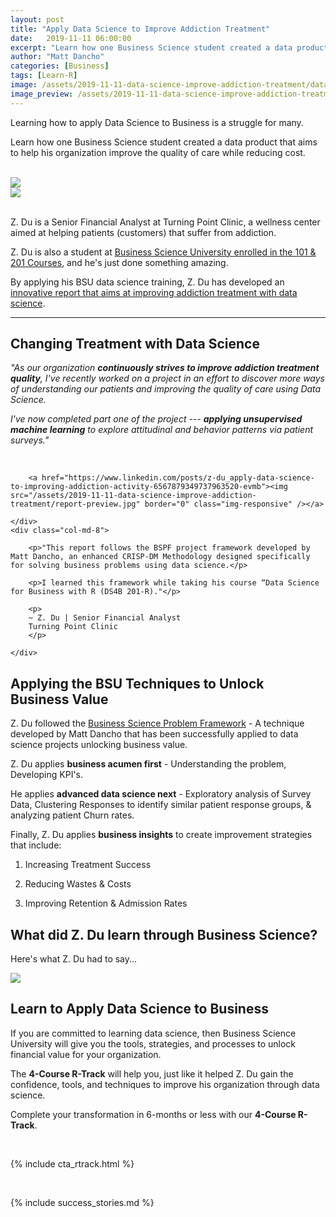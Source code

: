 ```yaml
---
layout: post
title: "Apply Data Science to Improve Addiction Treatment"
date:   2019-11-11 06:00:00
excerpt: "Learn how one Business Science student created a data product that aims to help his organization improve the quality of care while reducing cost."
author: "Matt Dancho"
categories: [Business]
tags: [Learn-R]
image: /assets/2019-11-11-data-science-improve-addiction-treatment/data-science-improve-addiction-treatment-cover-image.jpg
image_preview: /assets/2019-11-11-data-science-improve-addiction-treatment/data-science-improve-addiction-treatment-preview-image.jpg
---
```



Learning how to apply Data Science to Business is a struggle for many.

Learn how one Business Science student created a data product that aims to help his organization improve the quality of care while reducing cost.

<br>
<div class="container">
    <div class="row">
        <div class="col-md-4 offset-md-1">
            <img src="/assets/2019-11-11-data-science-improve-addiction-treatment/z-du-data-scientist.jpg" class="img-responsive img-circle pull-right" style="max-width:280px;" />
        </div>
        <div class="col-md-4">
            <img src="/assets/2019-11-11-data-science-improve-addiction-treatment/finding-clusters-sucvey-data.jpg" class="img-responsive pull-left" style="max-width:380px;" />
        </div>
    </div>
</div>
<br>

Z. Du is a Senior Financial Analyst at Turning Point Clinic, a wellness center aimed at helping patients (customers) that suffer from addiction.

Z. Du is also a student at [Business Science University enrolled in the 101 & 201 Courses](https://university.business-science.io/p/machine-learning-web-apps-level-1-bundle-r-track-courses-101-102-201), and he's just done something amazing. 

By applying his BSU data science training, Z. Du has developed an [innovative report that aims at improving addiction treatment with data science](https://www.linkedin.com/posts/z-du_apply-data-science-to-improving-addiction-activity-6567879349737963520-evmb).

<hr>

## Changing Treatment with Data Science

_"As our organization **continuously strives to improve addiction treatment quality**, I've recently worked on a project in an effort to discover more ways of understanding our patients and improving the quality of care using Data Science._

_I've now completed part one of the project --- **applying unsupervised machine learning** to explore attitudinal and behavior patterns via patient surveys."_

<br>

<div class="row">
    <div class="col-md-4">

        <a href="https://www.linkedin.com/posts/z-du_apply-data-science-to-improving-addiction-activity-6567879349737963520-evmb"><img src="/assets/2019-11-11-data-science-improve-addiction-treatment/report-preview.jpg" border="0" class="img-responsive" /></a>

    </div>
    <div class="col-md-8">

        <p>"This report follows the BSPF project framework developed by Matt Dancho, an enhanced CRISP-DM Methodology designed specifically for solving business problems using data science.</p>

        <p>I learned this framework while taking his course “Data Science for Business with R (DS4B 201-R)."</p>
 
        <p>
        ~ Z. Du | Senior Financial Analyst
        Turning Point Clinic
        </p>
    
    </div>
</div>


## Applying the BSU Techniques to Unlock Business Value

Z. Du followed the [Business Science Problem Framework](/bspf.html) - A technique developed by Matt Dancho that has been successfully applied to data science projects unlocking business value. 

Z. Du applies **business acumen first** - Understanding the problem, Developing KPI's.

He applies **advanced data science next** - Exploratory analysis of Survey Data, Clustering Responses to identify similar patient response groups, & analyzing patient Churn rates.

Finally, Z. Du applies **business insights** to create improvement strategies that include:

1. Increasing Treatment Success

2. Reducing Wastes & Costs

3. Improving Retention & Admission Rates


## What did Z. Du learn through Business Science?

Here's what Z. Du had to say... 

<img src="/assets/2019-11-11-data-science-improve-addiction-treatment/z-du-linkedin-post.jpg" class="img-responsive" />


## Learn to Apply Data Science to Business

If you are committed to learning data science, then Business Science University will give you the tools, strategies, and processes to unlock financial value for your organization.

The **4-Course R-Track** will help you, just like it helped Z. Du gain the confidence, tools, and techniques to improve his organization through data science. 

Complete your transformation in 6-months or less with our **4-Course R-Track**. 

<br>

{% include cta_rtrack.html %}

<br>

{% include success_stories.md %}
